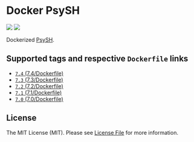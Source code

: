 # Docker PsySH

[![](https://img.shields.io/docker/stars/mileschou/psysh.svg)](https://hub.docker.com/r/mileschou/psysh/)
[![](https://img.shields.io/docker/pulls/mileschou/psysh.svg)](https://hub.docker.com/r/mileschou/psysh/)

Dockerized [PsySH](https://psysh.org/).

## Supported tags and respective `Dockerfile` links

* [`7.4` (7.4/Dockerfile)](https://github.com/MilesChou/docker-psysh/blob/master/7.4/Dockerfile)
* [`7.3` (7.3/Dockerfile)](https://github.com/MilesChou/docker-psysh/blob/master/7.3/Dockerfile)
* [`7.2` (7.2/Dockerfile)](https://github.com/MilesChou/docker-psysh/blob/master/7.2/Dockerfile)
* [`7.1` (7.1/Dockerfile)](https://github.com/MilesChou/docker-psysh/blob/master/7.1/Dockerfile)
* [`7.0` (7.0/Dockerfile)](https://github.com/MilesChou/docker-psysh/blob/master/7.0/Dockerfile)

## License

The MIT License (MIT). Please see [License File](LICENSE) for more information.
